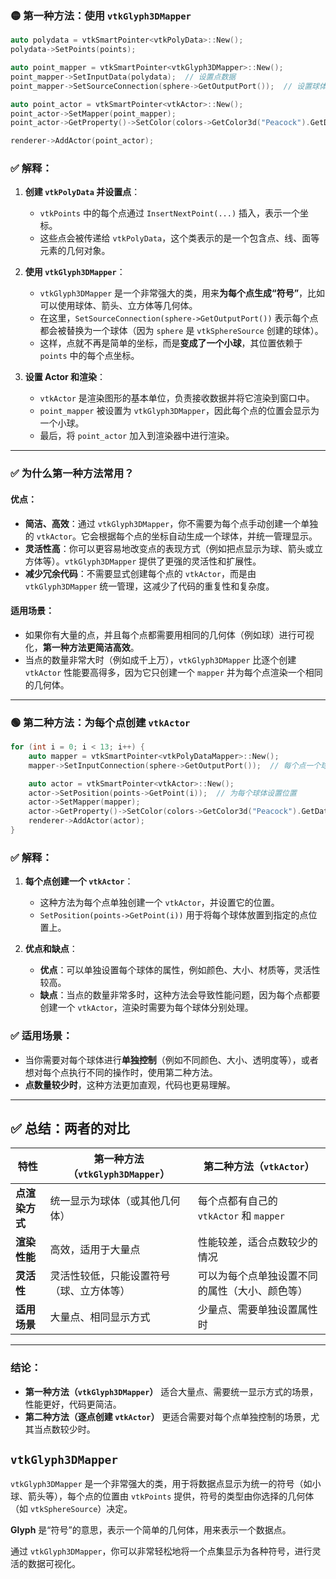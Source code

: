 ### 🟡 第一种方法：使用 `vtkGlyph3DMapper`

```cpp
auto polydata = vtkSmartPointer<vtkPolyData>::New();
polydata->SetPoints(points);

auto point_mapper = vtkSmartPointer<vtkGlyph3DMapper>::New();
point_mapper->SetInputData(polydata);  // 设置点数据
point_mapper->SetSourceConnection(sphere->GetOutputPort());  // 设置球体作为“符号”

auto point_actor = vtkSmartPointer<vtkActor>::New();
point_actor->SetMapper(point_mapper);
point_actor->GetProperty()->SetColor(colors->GetColor3d("Peacock").GetData());

renderer->AddActor(point_actor);
```

### ✅ 解释：

1. **创建 `vtkPolyData` 并设置点**：

   * `vtkPoints` 中的每个点通过 `InsertNextPoint(...)` 插入，表示一个坐标。
   * 这些点会被传递给 `vtkPolyData`，这个类表示的是一个包含点、线、面等元素的几何对象。

2. **使用 `vtkGlyph3DMapper`**：

   * `vtkGlyph3DMapper` 是一个非常强大的类，用来**为每个点生成“符号”**，比如可以使用球体、箭头、立方体等几何体。
   * 在这里，`SetSourceConnection(sphere->GetOutputPort())` 表示每个点都会被替换为一个球体（因为 `sphere` 是 `vtkSphereSource` 创建的球体）。
   * 这样，点就不再是简单的坐标，而是**变成了一个小球**，其位置依赖于 `points` 中的每个点坐标。

3. **设置 Actor 和渲染**：

   * `vtkActor` 是渲染图形的基本单位，负责接收数据并将它渲染到窗口中。
   * `point_mapper` 被设置为 `vtkGlyph3DMapper`，因此每个点的位置会显示为一个小球。
   * 最后，将 `point_actor` 加入到渲染器中进行渲染。

---

### ✅ **为什么第一种方法常用？**

#### **优点：**

* **简洁、高效**：通过 `vtkGlyph3DMapper`，你不需要为每个点手动创建一个单独的 `vtkActor`。它会根据每个点的坐标自动生成一个球体，并统一管理显示。
* **灵活性高**：你可以更容易地改变点的表现方式（例如把点显示为球、箭头或立方体等）。`vtkGlyph3DMapper` 提供了更强的灵活性和扩展性。
* **减少冗余代码**：不需要显式创建每个点的 `vtkActor`，而是由 `vtkGlyph3DMapper` 统一管理，这减少了代码的重复性和复杂度。

#### **适用场景：**

* 如果你有大量的点，并且每个点都需要用相同的几何体（例如球）进行可视化，**第一种方法更简洁高效**。
* 当点的数量非常大时（例如成千上万），`vtkGlyph3DMapper` 比逐个创建 `vtkActor` 性能要高得多，因为它只创建一个 `mapper` 并为每个点渲染一个相同的几何体。

---

### 🟢 第二种方法：为每个点创建 `vtkActor`

```cpp
for (int i = 0; i < 13; i++) {
    auto mapper = vtkSmartPointer<vtkPolyDataMapper>::New();
    mapper->SetInputConnection(sphere->GetOutputPort());  // 每个点一个球体

    auto actor = vtkSmartPointer<vtkActor>::New();
    actor->SetPosition(points->GetPoint(i));  // 为每个球体设置位置
    actor->SetMapper(mapper);
    actor->GetProperty()->SetColor(colors->GetColor3d("Peacock").GetData());
    renderer->AddActor(actor);
}
```

### ✅ 解释：

1. **每个点创建一个 `vtkActor`**：

   * 这种方法为每个点单独创建一个 `vtkActor`，并设置它的位置。
   * `SetPosition(points->GetPoint(i))` 用于将每个球体放置到指定的点位置上。

2. **优点和缺点**：

   * **优点**：可以单独设置每个球体的属性，例如颜色、大小、材质等，灵活性较高。
   * **缺点**：当点的数量非常多时，这种方法会导致性能问题，因为每个点都要创建一个 `vtkActor`，渲染时需要为每个球体分别处理。

### ✅ 适用场景：

* 当你需要对每个球体进行**单独控制**（例如不同颜色、大小、透明度等），或者想对每个点执行不同的操作时，使用第二种方法。
* **点数量较少时**，这种方法更加直观，代码也更易理解。

---

## ✅ 总结：两者的对比

| 特性        | **第一种方法（`vtkGlyph3DMapper`）** | **第二种方法（`vtkActor`）**          |
| --------- | ----------------------------- | ------------------------------ |
| **点渲染方式** | 统一显示为球体（或其他几何体）               | 每个点都有自己的 `vtkActor` 和 `mapper` |
| **渲染性能**  | 高效，适用于大量点                     | 性能较差，适合点数较少的情况                 |
| **灵活性**   | 灵活性较低，只能设置符号（球、立方体等）          | 可以为每个点单独设置不同的属性（大小、颜色等）        |
| **适用场景**  | 大量点、相同显示方式                    | 少量点、需要单独设置属性时                  |

---

### 结论：

* **第一种方法（`vtkGlyph3DMapper`）** 适合大量点、需要统一显示方式的场景，性能更好，代码更简洁。
* **第二种方法（逐点创建 `vtkActor`）** 更适合需要对每个点单独控制的场景，尤其当点数较少时。

## `vtkGlyph3DMapper` 

`vtkGlyph3DMapper` 是一个非常强大的类，用于将数据点显示为统一的符号（如小球、箭头等），每个点的位置由 `vtkPoints` 提供，符号的类型由你选择的几何体（如 `vtkSphereSource`）决定。

**Glyph** 是“符号”的意思，表示一个简单的几何体，用来表示一个数据点。

通过 `vtkGlyph3DMapper`，你可以非常轻松地将一个点集显示为各种符号，进行灵活的数据可视化。